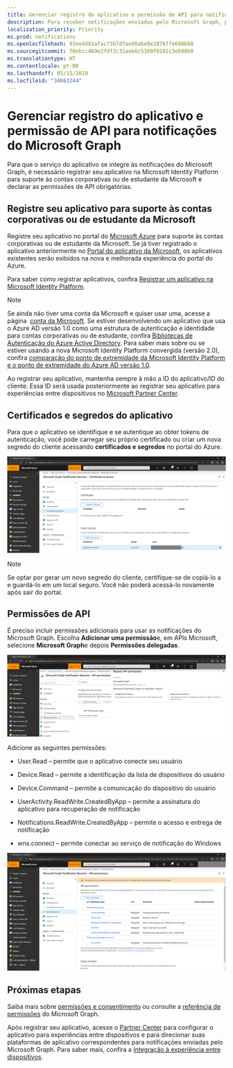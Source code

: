 ```yaml
---
title: Gerenciar registro do aplicativo e permissão de API para notificações do Microsoft Graph
description: Para receber notificações enviadas pelo Microsoft Graph, primeiro é necessário registrar seu aplicativo no portal do Microsoft Azure.
localization_priority: Priority
ms.prod: notifications
ms.openlocfilehash: 93ee4d83afac73b7d7ae90abe8e2876ffe688b68
ms.sourcegitcommit: 70ebcc469e2fdf2c31aeb6c5169f0101c3e698b0
ms.translationtype: HT
ms.contentlocale: pt-BR
ms.lasthandoff: 05/15/2019
ms.locfileid: "34063244"
---
```

# <a name="manage-app-registration-and-api-permission-for-microsoft-graph-notifications"></a>Gerenciar registro do aplicativo e permissão de API para notificações do Microsoft Graph

Para que o serviço do aplicativo se integre às notificações do Microsoft Graph, é necessário registrar seu aplicativo na Microsoft Identity Platform para suporte às contas corporativas ou de estudante da Microsoft e declarar as permissões de API obrigatórias.

## <a name="register-your-app-to-support-microsoft-accounts-or-work-or-school-accounts"></a>Registre seu aplicativo para suporte às contas corporativas ou de estudante da Microsoft

Registre seu aplicativo no portal do [Microsoft Azure](https://portal.azure.com/#home) para suporte às contas corporativas ou de estudante da Microsoft. Se já tiver registrado o aplicativo anteriormente no [Portal do aplicativo da Microsoft](https://apps.dev.microsoft.com/), os aplicativos existentes serão exibidos na nova e melhorada experiência do portal do Azure.

Para saber como registrar aplicativos, confira [Registrar um aplicativo na Microsoft Identity Platform](auth-register-app-v2.md). 


> [!NOTE]
> Se ainda não tiver uma conta da Microsoft e quiser usar uma, acesse a página  [conta da Microsoft](https://account.microsoft.com/account). Se estiver desenvolvendo um aplicativo que usa o Azure AD versão 1.0 como uma estrutura de autenticação e identidade para contas corporativas ou de estudante, confira [Bibliotecas de Autenticação do Azure Active Directory](https://docs.microsoft.com/azure/active-directory/develop/active-directory-authentication-libraries). Para saber mais sobre ou se estiver usando a nova Microsoft Identity Platform convergida (versão 2.0), confira [comparação do ponto de extremidade da Microsoft Identity Platform e o ponto de extremidade do Azure AD versão 1.0](https://docs.microsoft.com/pt-BR/azure/active-directory/develop/azure-ad-endpoint-comparison).

Ao registrar seu aplicativo, mantenha sempre à mão a ID do aplicativo/ID do cliente. Essa ID será usada posteriormente ao registrar seu aplicativo para experiências entre dispositivos no [Microsoft Partner Center](https://partner.microsoft.com/).

## <a name="app-certificates-and-secrets"></a>Certificados e segredos do aplicativo 

Para que o aplicativo se identifique e se autentique ao obter tokens de autenticação, você pode carregar seu próprio certificado ou criar um nova segredo do cliente acessando **certificados e segredos** no portal do Azure.
    
![Captura de tela de certificados e segredos do aplicativo no portal do Azure](images/notifications-app-secrets.png)
    
> [!NOTE]
> Se optar por gerar um novo segredo do cliente, certifique-se de copiá-lo a e guardá-lo em um local seguro. Você não poderá acessá-lo novamente após sair do portal.

## <a name="api-permissions"></a>Permissões de API

É preciso incluir permissões adicionais para usar as notificações do Microsoft Graph. Escolha **Adicionar uma permissão**e, em APIs Microsoft, selecione **Microsoft Graph**e depois **Permissões delegadas**.
    
![Captura de tela da página de permissões de API de solicitação do portal do Azure](images/notifications-api-permissions.png)
    
Adicione as seguintes permissões:

  - User.Read – permite que o aplicativo conecte seu usuário

  - Device.Read – permite a identificação da lista de dispositivos do usuário

  - Device.Command – permite a comunicação do dispositivo do usuário

  - UserActivity.ReadWrite.CreatedByApp – permite a assinatura do aplicativo para recuperação de notificação

  - Notifications.ReadWrite.CreatedByApp – permite o acesso e entrega de notificação

  - wns.connect – permite conectar ao serviço de notificação do Windows

  ![Captura de tela das permissões delegadas para notificações no portal do Azure](images/notifications-api-permissions-list.png)

## <a name="next-steps"></a>Próximas etapas

Saiba mais sobre [permissões e consentimento](https://docs.microsoft.com/pt-BR/azure/active-directory/develop/v2-permissions-and-consent) ou consulte a [referência de permissões](https://docs.microsoft.com/pt-BR/graph/permissions-reference) do Microsoft Graph.

Após registrar seu aplicativo, acesse o [Partner Center](https://partner.microsoft.com/) para configurar o aplicativo para experiências entre dispositivos e para direcionar suas plataformas de aplicativo correspondentes para notificações enviadas pelo Microsoft Graph. Para saber mais, confira a [Integração à experiência entre dispositivos](notifications-integration-cross-device-experiences-onboarding.md). 
